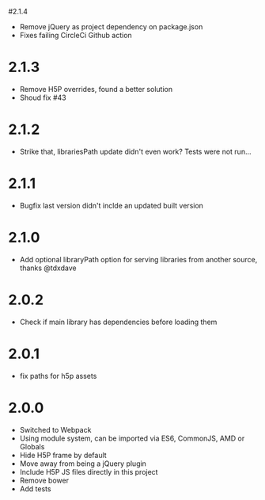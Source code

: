 #2.1.4
* Remove jQuery as project dependency on package.json
* Fixes failing CircleCi  Github action

# 2.1.3
* Remove H5P overrides, found a better solution
* Shoud fix #43

# 2.1.2
* Strike that, librariesPath update didn't even work? Tests were not run...

# 2.1.1
* Bugfix last version didn't inclde an updated built version

# 2.1.0
* Add optional libraryPath option for serving libraries from another source, thanks @tdxdave

# 2.0.2
* Check if main library has dependencies before loading them

# 2.0.1
* fix paths for h5p assets

# 2.0.0
* Switched to Webpack
* Using module system, can be imported via ES6, CommonJS, AMD or Globals
* Hide H5P frame by default
* Move away from being a jQuery plugin
* Include H5P JS files directly in this project
* Remove bower
* Add tests